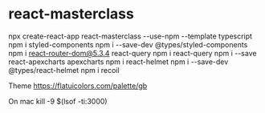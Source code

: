 # react-masterclass

npx create-react-app react-masterclass --use-npm --template typescript
npm i styled-components
npm i --save-dev @types/styled-components
npm i react-router-dom@5.3.4 react-query
npm i react-query
npm i --save react-apexcharts apexcharts
npm i react-helmet
npm i --save-dev @types/react-helmet
npm i recoil

Theme
https://flatuicolors.com/palette/gb

On mac
kill -9 $(lsof -ti:3000)
